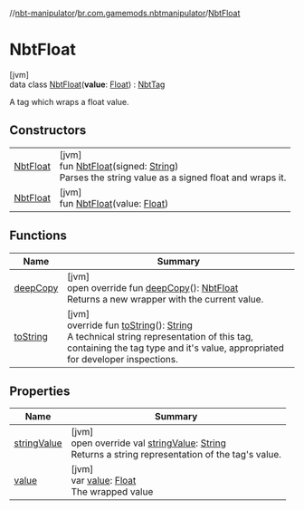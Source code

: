 //[nbt-manipulator](../../../index.md)/[br.com.gamemods.nbtmanipulator](../index.md)/[NbtFloat](index.md)

# NbtFloat

[jvm]\
data class [NbtFloat](index.md)(**value**: [Float](https://kotlinlang.org/api/latest/jvm/stdlib/kotlin/-float/index.html)) : [NbtTag](../-nbt-tag/index.md)

A tag which wraps a float value.

## Constructors

| | |
|---|---|
| [NbtFloat](-nbt-float.md) | [jvm]<br>fun [NbtFloat](-nbt-float.md)(signed: [String](https://kotlinlang.org/api/latest/jvm/stdlib/kotlin/-string/index.html))<br>Parses the string value as a signed float and wraps it. |
| [NbtFloat](-nbt-float.md) | [jvm]<br>fun [NbtFloat](-nbt-float.md)(value: [Float](https://kotlinlang.org/api/latest/jvm/stdlib/kotlin/-float/index.html)) |

## Functions

| Name | Summary |
|---|---|
| [deepCopy](deep-copy.md) | [jvm]<br>open override fun [deepCopy](deep-copy.md)(): [NbtFloat](index.md)<br>Returns a new wrapper with the current value. |
| [toString](../-nbt-tag/to-string.md) | [jvm]<br>override fun [toString](../-nbt-tag/to-string.md)(): [String](https://kotlinlang.org/api/latest/jvm/stdlib/kotlin/-string/index.html)<br>A technical string representation of this tag, containing the tag type and it's value, appropriated for developer inspections. |

## Properties

| Name | Summary |
|---|---|
| [stringValue](string-value.md) | [jvm]<br>open override val [stringValue](string-value.md): [String](https://kotlinlang.org/api/latest/jvm/stdlib/kotlin/-string/index.html)<br>Returns a string representation of the tag's value. |
| [value](value.md) | [jvm]<br>var [value](value.md): [Float](https://kotlinlang.org/api/latest/jvm/stdlib/kotlin/-float/index.html)<br>The wrapped value |

